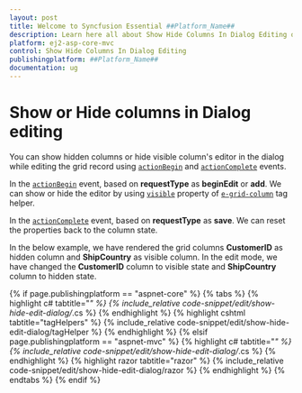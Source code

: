 ```yaml
---
layout: post
title: Welcome to Syncfusion Essential ##Platform_Name##
description: Learn here all about Show Hide Columns In Dialog Editing of Syncfusion Essential ##Platform_Name## widgets based on HTML5 and jQuery.
platform: ej2-asp-core-mvc
control: Show Hide Columns In Dialog Editing
publishingplatform: ##Platform_Name##
documentation: ug
---
```



# Show or Hide columns in Dialog editing

You can show hidden columns or hide visible column's editor in the dialog while editing the grid record using [`actionBegin`](https://help.syncfusion.com/cr/aspnetcore-js2/Syncfusion.EJ2.Grids.Grid.html#Syncfusion_EJ2_Grids_Grid_ActionBegin) and [`actionComplete`](https://help.syncfusion.com/cr/aspnetcore-js2/Syncfusion.EJ2.Grids.Grid.html#Syncfusion_EJ2_Grids_Grid_ActionComplete) events.

In the [`actionBegin`](https://help.syncfusion.com/cr/aspnetcore-js2/Syncfusion.EJ2.Grids.Grid.html#Syncfusion_EJ2_Grids_Grid_ActionBegin) event, based on **requestType** as **beginEdit** or  **add**. We can show or hide the editor by using [`visible`](https://help.syncfusion.com/cr/aspnetcore-js2/Syncfusion.EJ2.Grids.GridColumn.html#Syncfusion_EJ2_Grids_GridColumn_Visible) property of [`e-grid-column`](https://help.syncfusion.com/cr/aspnetcore-js2/Syncfusion.EJ2.Grids.GridColumn.html) tag helper.

In the [`actionComplete`](https://help.syncfusion.com/cr/aspnetcore-js2/Syncfusion.EJ2.Grids.Grid.html#Syncfusion_EJ2_Grids_Grid_ActionComplete) event, based on **requestType** as **save**. We can reset the properties back to the column state.

In the below example, we have rendered the grid columns **CustomerID** as hidden column and **ShipCountry** as visible column. In the edit mode, we have changed the **CustomerID** column to visible state and **ShipCountry** column to hidden state.

{% if page.publishingplatform == "aspnet-core" %}
{% tabs %}
{% highlight c# tabtitle="*" %}
{% include_relative code-snippet/edit/show-hide-edit-dialog/*.cs %}
{% endhighlight %}
{% highlight cshtml tabtitle="tagHelpers" %}
{% include_relative code-snippet/edit/show-hide-edit-dialog/tagHelper %}
{% endhighlight %}
{% elsif page.publishingplatform == "aspnet-mvc" %}
{% highlight c# tabtitle="*" %}
{% include_relative code-snippet/edit/show-hide-edit-dialog/*.cs %}
{% endhighlight %}
{% highlight razor tabtitle="razor" %}
{% include_relative code-snippet/edit/show-hide-edit-dialog/razor %}
{% endhighlight %}
{% endtabs %}
{% endif %}


